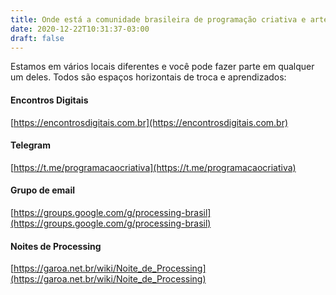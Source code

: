 ```yaml
---
title: Onde está a comunidade brasileira de programação criativa e artes computacionais?
date: 2020-12-22T10:31:37-03:00
draft: false
---
```


Estamos em vários locais diferentes e você pode fazer parte em qualquer um deles. Todos são espaços horizontais de troca e aprendizados:

#### Encontros Digitais
[https://encontrosdigitais.com.br](https://encontrosdigitais.com.br)

#### Telegram
[https://t.me/programacaocriativa](https://t.me/programacaocriativa)

#### Grupo de email
[https://groups.google.com/g/processing-brasil](https://groups.google.com/g/processing-brasil)

#### Noites de Processing
[https://garoa.net.br/wiki/Noite_de_Processing](https://garoa.net.br/wiki/Noite_de_Processing)

